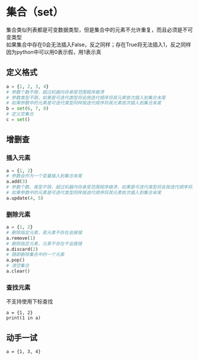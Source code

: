 # 集合（set）

集合类似列表都是可变数据类型，但是集合中的元素不允许重复，而且必须是不可变类型  
如果集合中存在0会无法插入False，反之同样；存在True将无法插入1，反之同样  
因为python中可以用0表示假，用1表示真

## 定义格式

```python
a = {1, 2, 3, 4}
# 参数个数不限，超过机器内存承受范围程序崩溃
# 参数类型不限，如果是可迭代类型将会按迭代顺序将其元素依次插入到集合末尾
# 如果参数中的元素是可迭代类型同样按迭代顺序将其元素依次插入到集合末尾
b = set(6, 7, 8)
# 定义空集合
c = set()
```

## 增删查

### 插入元素

```python
a = {1, 2}
# 参数会作为一个变量插入到集合末尾
a.add(3)
# 参数个数、类型不限，超过机器内存承受范围程序崩溃，如果是可迭代类型将会按迭代顺序将其元素依次插入到集合末尾
# 如果参数中的元素是可迭代类型同样按迭代顺序将其元素依次插入到集合末尾
a.update(4, 5)
```

### 删除元素

```python
a = {1, 2}
# 删除指定元素，若元素不存在会报错
a.remove(1)
# 删除指定元素，元素不存在不会报错
a.discard(2)
# 随即删除集合中的一个元素
a.pop()
# 清空集合
a.clear()
```

### 查找元素

不支持使用下标查找
```eval-python
a = {1, 2}
print(1 in a)
```

## 动手一试

```eval-python
a = {1, 3, 4}
```




